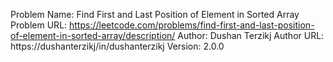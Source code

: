 Problem Name: Find First and Last Position of Element in Sorted Array
Problem URL: https://leetcode.com/problems/find-first-and-last-position-of-element-in-sorted-array/description/
Author: Dushan Terzikj
Author URL: https://dushanterzikj/in/dushanterzikj
Version: 2.0.0
